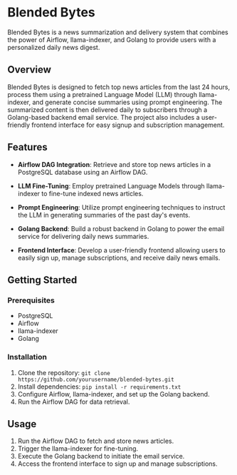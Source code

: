 # Blended Bytes

Blended Bytes is a news summarization and delivery system that combines the power of Airflow, llama-indexer, and Golang to provide users with a personalized daily news digest.

## Overview

Blended Bytes is designed to fetch top news articles from the last 24 hours, process them using a pretrained Language Model (LLM) through llama-indexer, and generate concise summaries using prompt engineering. The summarized content is then delivered daily to subscribers through a Golang-based backend email service. The project also includes a user-friendly frontend interface for easy signup and subscription management.

## Features

- **Airflow DAG Integration**: Retrieve and store top news articles in a PostgreSQL database using an Airflow DAG.

- **LLM Fine-Tuning**: Employ pretrained Language Models through llama-indexer to fine-tune indexed news articles.

- **Prompt Engineering**: Utilize prompt engineering techniques to instruct the LLM in generating summaries of the past day's events.

- **Golang Backend**: Build a robust backend in Golang to power the email service for delivering daily news summaries.

- **Frontend Interface**: Develop a user-friendly frontend allowing users to easily sign up, manage subscriptions, and receive daily news emails.

## Getting Started

### Prerequisites

- PostgreSQL
- Airflow
- llama-indexer
- Golang

### Installation

1. Clone the repository: `git clone https://github.com/yourusername/blended-bytes.git`
2. Install dependencies: `pip install -r requirements.txt`
3. Configure Airflow, llama-indexer, and set up the Golang backend.
4. Run the Airflow DAG for data retrieval.

## Usage

1. Run the Airflow DAG to fetch and store news articles.
2. Trigger the llama-indexer for fine-tuning.
3. Execute the Golang backend to initiate the email service.
4. Access the frontend interface to sign up and manage subscriptions.
